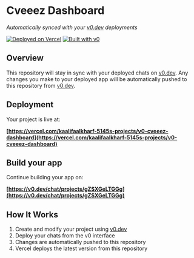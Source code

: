 # Cveeez Dashboard

*Automatically synced with your [v0.dev](https://v0.dev) deployments*

[![Deployed on Vercel](https://img.shields.io/badge/Deployed%20on-Vercel-black?style=for-the-badge&logo=vercel)](https://vercel.com/kaalifaalkharf-5145s-projects/v0-cveeez-dashboard)
[![Built with v0](https://img.shields.io/badge/Built%20with-v0.dev-black?style=for-the-badge)](https://v0.dev/chat/projects/gZSXGeLTGGg)

## Overview

This repository will stay in sync with your deployed chats on [v0.dev](https://v0.dev).
Any changes you make to your deployed app will be automatically pushed to this repository from [v0.dev](https://v0.dev).

## Deployment

Your project is live at:

**[https://vercel.com/kaalifaalkharf-5145s-projects/v0-cveeez-dashboard](https://vercel.com/kaalifaalkharf-5145s-projects/v0-cveeez-dashboard)**

## Build your app

Continue building your app on:

**[https://v0.dev/chat/projects/gZSXGeLTGGg](https://v0.dev/chat/projects/gZSXGeLTGGg)**

## How It Works

1. Create and modify your project using [v0.dev](https://v0.dev)
2. Deploy your chats from the v0 interface
3. Changes are automatically pushed to this repository
4. Vercel deploys the latest version from this repository